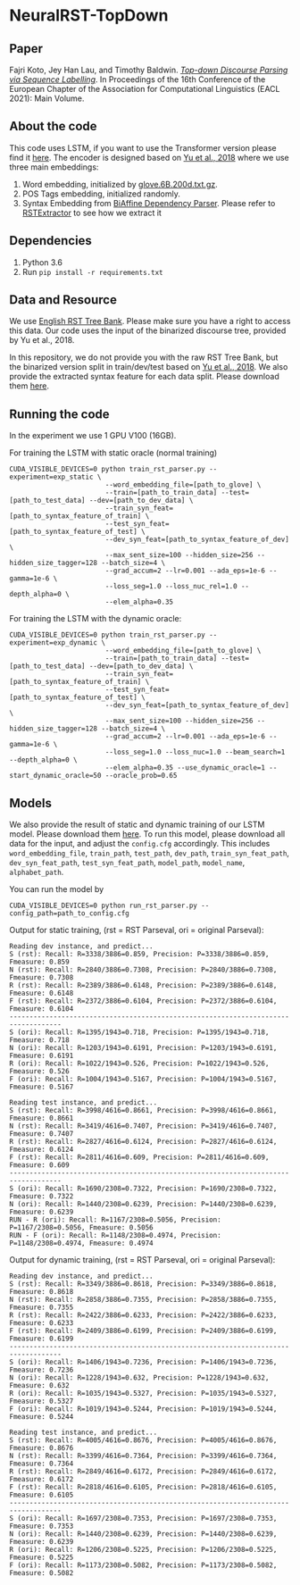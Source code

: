 # NeuralRST-TopDown

## Paper
Fajri Koto, Jey Han Lau, and Timothy Baldwin. [_Top-down Discourse Parsing via Sequence Labelling_](https://www.aclweb.org/anthology/2021.eacl-main.60.pdf). 
In Proceedings of the 16th Conference of the European Chapter of the Association for Computational Linguistics (EACL 2021): Main Volume. 

## About the code
This code uses LSTM, if you want to use the Transformer version please find it [here](https://github.com/fajri91/NeuralRST-TopDown-Transformer). 
The encoder is designed based on [Yu et al., 2018](https://github.com/yunan4nlp/NNDisParser) where we use three main embeddings: 
1) Word embedding, initialized by [glove.6B.200d.txt.gz](https://nlp.stanford.edu/projects/glove/).
2) POS Tags embedding, initialized randomly.
3) Syntax Embedding from [BiAffine Dependency Parser](https://arxiv.org/abs/1611.01734). Please refer to [RSTExtractor](https://github.com/fajri91/RSTExtractor) to see how we extract it

## Dependencies 
1. Python 3.6
2. Run `pip install -r requirements.txt`

## Data and Resource

We use [English RST Tree Bank](https://catalog.ldc.upenn.edu/LDC2002T07). Please make sure you have a right 
to access this data. Our code uses the input of the binarized discourse tree, provided by Yu et al., 2018. 

In this repository, we do not provide you with the raw RST Tree Bank, but the binarized version split 
in train/dev/test based on [Yu et al., 2018](https://github.com/yunan4nlp/NNDisParser). We also provide
the extracted syntax feature for each data split. Please download them [here](https://drive.google.com/file/d/1mSS6Nj8vkiU9Q6q8r-I7p2fh44NOdFsZ/view).

## Running the code

In the experiment we use 1 GPU V100 (16GB).

For training the LSTM with static oracle (normal training)
```
CUDA_VISIBLE_DEVICES=0 python train_rst_parser.py --experiment=exp_static \
                        --word_embedding_file=[path_to_glove] \
                        --train=[path_to_train_data] --test=[path_to_test_data] --dev=[path_to_dev_data] \
                        --train_syn_feat=[path_to_syntax_feature_of_train] \
                        --test_syn_feat=[path_to_syntax_feature_of_test] \
                        --dev_syn_feat=[path_to_syntax_feature_of_dev] \
                        --max_sent_size=100 --hidden_size=256 --hidden_size_tagger=128 --batch_size=4 \
                        --grad_accum=2 --lr=0.001 --ada_eps=1e-6 --gamma=1e-6 \
                        --loss_seg=1.0 --loss_nuc_rel=1.0 --depth_alpha=0 \
                        --elem_alpha=0.35
```

For training the LSTM with the dynamic oracle:
```
CUDA_VISIBLE_DEVICES=0 python train_rst_parser.py --experiment=exp_dynamic \
                        --word_embedding_file=[path_to_glove] \
                        --train=[path_to_train_data] --test=[path_to_test_data] --dev=[path_to_dev_data] \
                        --train_syn_feat=[path_to_syntax_feature_of_train] \
                        --test_syn_feat=[path_to_syntax_feature_of_test] \
                        --dev_syn_feat=[path_to_syntax_feature_of_dev] \
                        --max_sent_size=100 --hidden_size=256 --hidden_size_tagger=128 --batch_size=4 \
                        --grad_accum=2 --lr=0.001 --ada_eps=1e-6 --gamma=1e-6 \
                        --loss_seg=1.0 --loss_nuc=1.0 --beam_search=1 --depth_alpha=0 \
                        --elem_alpha=0.35 --use_dynamic_oracle=1 --start_dynamic_oracle=50 --oracle_prob=0.65
```

## Models

We also provide the result of static and dynamic training of our LSTM model. Please download them [here](https://drive.google.com/file/d/1u1uEN1BfpMIJX47iZIxAk3ojzHZHxxxO/view?usp=sharing).
To run this model, please download all data for the input, and adjust the `config.cfg` accordingly. This includes `word_embedding_file`, `train_path`, `test_path`,
`dev_path`, `train_syn_feat_path`, `dev_syn_feat_path`, `test_syn_feat_path`, `model_path`, `model_name`, `alphabet_path`.

You can run the model by
```
CUDA_VISIBLE_DEVICES=0 python run_rst_parser.py --config_path=path_to_config.cfg
```

Output for static training, (rst = RST Parseval, ori = original Parseval):
```
Reading dev instance, and predict...
S (rst): Recall: R=3338/3886=0.859, Precision: P=3338/3886=0.859, Fmeasure: 0.859
N (rst): Recall: R=2840/3886=0.7308, Precision: P=2840/3886=0.7308, Fmeasure: 0.7308
R (rst): Recall: R=2389/3886=0.6148, Precision: P=2389/3886=0.6148, Fmeasure: 0.6148
F (rst): Recall: R=2372/3886=0.6104, Precision: P=2372/3886=0.6104, Fmeasure: 0.6104
-----------------------------------------------------------------------------------
S (ori): Recall: R=1395/1943=0.718, Precision: P=1395/1943=0.718, Fmeasure: 0.718
N (ori): Recall: R=1203/1943=0.6191, Precision: P=1203/1943=0.6191, Fmeasure: 0.6191
R (ori): Recall: R=1022/1943=0.526, Precision: P=1022/1943=0.526, Fmeasure: 0.526
F (ori): Recall: R=1004/1943=0.5167, Precision: P=1004/1943=0.5167, Fmeasure: 0.5167

Reading test instance, and predict...
S (rst): Recall: R=3998/4616=0.8661, Precision: P=3998/4616=0.8661, Fmeasure: 0.8661
N (rst): Recall: R=3419/4616=0.7407, Precision: P=3419/4616=0.7407, Fmeasure: 0.7407
R (rst): Recall: R=2827/4616=0.6124, Precision: P=2827/4616=0.6124, Fmeasure: 0.6124
F (rst): Recall: R=2811/4616=0.609, Precision: P=2811/4616=0.609, Fmeasure: 0.609
-----------------------------------------------------------------------------------
S (ori): Recall: R=1690/2308=0.7322, Precision: P=1690/2308=0.7322, Fmeasure: 0.7322
N (ori): Recall: R=1440/2308=0.6239, Precision: P=1440/2308=0.6239, Fmeasure: 0.6239
RUN - R (ori): Recall: R=1167/2308=0.5056, Precision: P=1167/2308=0.5056, Fmeasure: 0.5056
RUN - F (ori): Recall: R=1148/2308=0.4974, Precision: P=1148/2308=0.4974, Fmeasure: 0.4974
```

Output for dynamic training, (rst = RST Parseval, ori = original Parseval):
```
Reading dev instance, and predict...
S (rst): Recall: R=3349/3886=0.8618, Precision: P=3349/3886=0.8618, Fmeasure: 0.8618
N (rst): Recall: R=2858/3886=0.7355, Precision: P=2858/3886=0.7355, Fmeasure: 0.7355
R (rst): Recall: R=2422/3886=0.6233, Precision: P=2422/3886=0.6233, Fmeasure: 0.6233
F (rst): Recall: R=2409/3886=0.6199, Precision: P=2409/3886=0.6199, Fmeasure: 0.6199
-----------------------------------------------------------------------------------
S (ori): Recall: R=1406/1943=0.7236, Precision: P=1406/1943=0.7236, Fmeasure: 0.7236
N (ori): Recall: R=1228/1943=0.632, Precision: P=1228/1943=0.632, Fmeasure: 0.632
R (ori): Recall: R=1035/1943=0.5327, Precision: P=1035/1943=0.5327, Fmeasure: 0.5327
F (ori): Recall: R=1019/1943=0.5244, Precision: P=1019/1943=0.5244, Fmeasure: 0.5244

Reading test instance, and predict...
S (rst): Recall: R=4005/4616=0.8676, Precision: P=4005/4616=0.8676, Fmeasure: 0.8676
N (rst): Recall: R=3399/4616=0.7364, Precision: P=3399/4616=0.7364, Fmeasure: 0.7364
R (rst): Recall: R=2849/4616=0.6172, Precision: P=2849/4616=0.6172, Fmeasure: 0.6172
F (rst): Recall: R=2818/4616=0.6105, Precision: P=2818/4616=0.6105, Fmeasure: 0.6105
-----------------------------------------------------------------------------------
S (ori): Recall: R=1697/2308=0.7353, Precision: P=1697/2308=0.7353, Fmeasure: 0.7353
N (ori): Recall: R=1440/2308=0.6239, Precision: P=1440/2308=0.6239, Fmeasure: 0.6239
R (ori): Recall: R=1206/2308=0.5225, Precision: P=1206/2308=0.5225, Fmeasure: 0.5225
F (ori): Recall: R=1173/2308=0.5082, Precision: P=1173/2308=0.5082, Fmeasure: 0.5082
```

